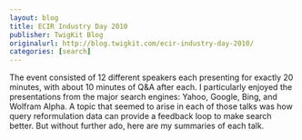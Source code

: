 ```yaml
---
layout: blog
title: ECIR Industry Day 2010
publisher: TwigKit Blog
originalurl: http://blog.twigkit.com/ecir-industry-day-2010/
categories: [search]
---
```


The event consisted of 12 different speakers each presenting for exactly 20 minutes, with about 10 minutes of Q&A after each. I particularly enjoyed the presentations from the major search engines: Yahoo, Google, Bing, and Wolfram Alpha. A topic that seemed to arise in each of those talks was how query reformulation data can provide a feedback loop to make search better. But without further ado, here are my summaries of each talk.